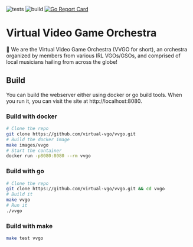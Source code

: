 ![tests](https://github.com/virtual-vgo/vvgo/workflows/tests/badge.svg)
![build](https://github.com/virtual-vgo/vvgo/workflows/build/badge.svg)
[![Go Report Card](https://goreportcard.com/badge/github.com/virtual-vgo/vvgo)](https://goreportcard.com/report/github.com/virtual-vgo/vvgo)

# Virtual Video Game Orchestra

:wave: We are the Virtual Video Game Orchestra (VVGO for short), an orchestra organized by members from various IRL VGOs/GSOs, and comprised of local musicians hailing from across the globe!

## Build

You can build the webserver either using docker or go build tools. 
When you run it, you can visit the site at http://localhost:8080.

### Build with docker

```sh
# Clone the repo
git clone https://github.com/virtual-vgo/vvgo.git
# Build the docker image
make images/vvgo
# Start the container
docker run -p8080:8080 --rm vvgo
```

### Build with go

```sh
# Clone the repo
git clone https://github.com/virtual-vgo/vvgo.git && cd vvgo
# Build it
make vvgo
# Run it
./vvgo
```

### Build with make

```sh
make test vvgo
```
